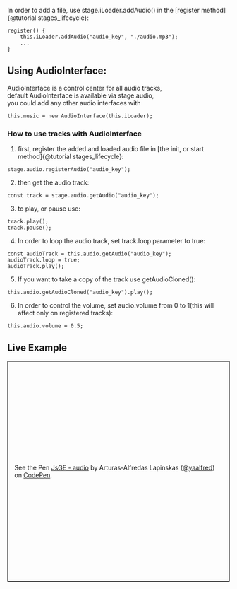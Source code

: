 In order to add a file, use stage.iLoader.addAudio() in the [register method]{@tutorial stages_lifecycle}:
```
register() {
    this.iLoader.addAudio("audio_key", "./audio.mp3");
    ...
}
```
## Using AudioInterface:
AudioInterface is a control center for all audio tracks, \
default AudioInterface is available via stage.audio, \
you could add any other audio interfaces with 
```
this.music = new AudioInterface(this.iLoader);
```
### How to use tracks with AudioInterface
1. first, register the added and loaded audio file in [the init, or start method]{@tutorial stages_lifecycle}:
```
stage.audio.registerAudio("audio_key");
```
2. then get the audio track:
```
const track = stage.audio.getAudio("audio_key");
```
3. to play, or pause use:
```
track.play();
track.pause();
```
4. In order to loop the audio track, set track.loop parameter to true:
```
const audioTrack = this.audio.getAudio("audio_key");
audioTrack.loop = true;
audioTrack.play();
```
5. If you want to take a copy of the track use getAudioCloned():
```
this.audio.getAudioCloned("audio_key").play();
```
6. In order to control the volume, set audio.volume from 0 to 1(this will affect only on registered tracks):
```
this.audio.volume = 0.5;
```
## Live Example
<p class="codepen" data-height="500" data-default-tab="js,result" data-slug-hash="WNPBpgz" data-user="yaalfred" style="height: 500px; box-sizing: border-box; display: flex; align-items: center; justify-content: center; border: 2px solid; margin: 1em 0; padding: 1em;">
  <span>See the Pen <a href="https://codepen.io/yaalfred/pen/WNPBpgz">
  JsGE - audio</a> by Arturas-Alfredas Lapinskas (<a href="https://codepen.io/yaalfred">@yaalfred</a>)
  on <a href="https://codepen.io">CodePen</a>.</span>
</p>
<script async src="https://cpwebassets.codepen.io/assets/embed/ei.js"></script>